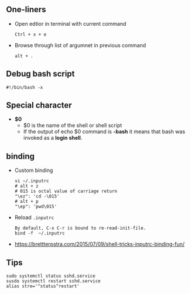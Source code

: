 ## One-liners

- Open edtior in terminal with current command

    ```Ctrl + x + e```
- Browse through list of argumnet in previous command

    ```alt + .```


## Debug bash script
  ```
  #!/bin/bash -x
  ```

## Special character

- **$0**
  - $0 is the name of the shell or shell script
  - If the output of echo $0 command is **-bash** it means that bash was invoked as a **login shell**.
  

## binding

- Custom binding
  ```shell
  vi ~/.inputrc
  # alt + z
  # 015 is octal value of carriage return
  "\ez": 'cd -\015'
  # alt + p
  "\ep": 'pwd\015'
  ```
- Reload `.inputrc`  
  ```shell
  By default, C-x C-r is bound to re-read-init-file.
  bind -f  ~/.inputrc
  ```

- https://brettterpstra.com/2015/07/09/shell-tricks-inputrc-binding-fun/
## Tips

```shell
sudo systemctl status sshd.service
susdo systemctl restart sshd.service
alias stre='^status^restart'
```